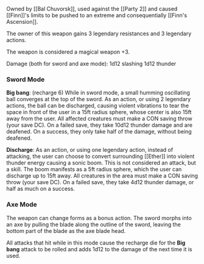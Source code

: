 Owned by [[Bal Chuvorsk]], used against the [[Party 2]] and caused [[Finn]]'s limits to be pushed to an extreme and consequentially [[Finn's Ascension]].

The owner of this weapon gains 3 legendary resistances and 3 legendary actions.

The weapon is considered a magical weapon +3.

Damage (both for sword and axe mode): 1d12 slashing 1d12 thunder
### Sword Mode

**Big bang**: (recharge 6) While in sword mode, a small humming oscillating ball converges at the top of the sword. As an action, or using 2 legendary actions, the ball can be discharged, causing violent vibrations to tear the space in front of the user in a 15ft radius sphere, whose center is also 15ft away from the user. All affected creatures must make a CON saving throw (your save DC). On a failed save, they take 10d12 thunder damage and are deafened. On a success, they only take half of the damage, without being deafened.

**Discharge**:  As an action, or using one legendary action, instead of attacking, the user can choose to convert surrounding [[Ether]] into violent thunder energy causing a sonic boom. This is not considered an attack, but a skill. The boom manifests as a 5ft radius sphere, which the user can discharge up to 15ft away. All creatures in the area must make a CON saving throw (your save DC). On a failed save, they take 4d12 thunder damage, or half as much on a success.

### Axe Mode

The weapon can change forms as a bonus action. The sword morphs into an axe by pulling the blade along the outline of the sword, leaving the bottom part of the blade as the axe blade head.

All attacks that hit while in this mode cause the recharge die for the **Big bang** attack to be rolled and adds 1d12 to the damage of the next time it is used.